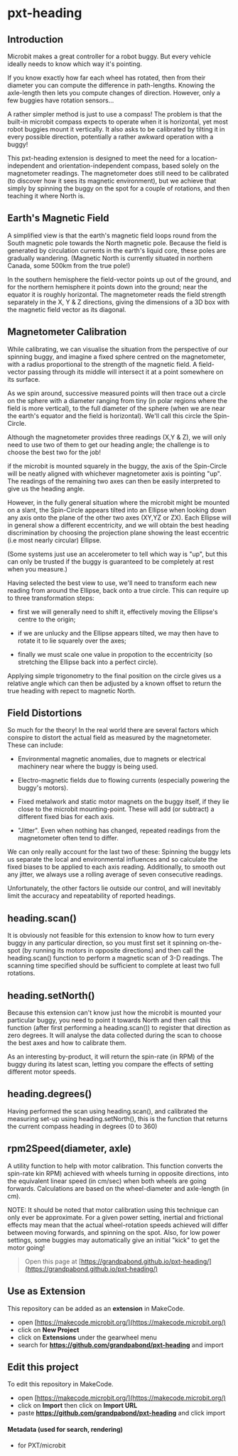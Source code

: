 # pxt-heading

## Introduction
Microbit makes a great controller for a robot buggy. But every vehicle ideally needs to know which way it's pointing. 

If you know exactly how far each wheel has rotated, then from their diameter you can compute the difference 
in path-lengths. Knowing the axle-length then lets you compute changes of direction. However, only a few 
buggies have rotation sensors...

A rather simpler method is just to use a compass! The problem is that the built-in microbit compass expects to operate
when it is horizontal, yet most robot buggies mount it vertically. It also asks to be calibrated by tilting it in every 
possible direction, potentially a rather awkward operation with a buggy!

This pxt-heading extension is designed to meet the need for a location-independent and orientation-independent compass,
based solely on the magnetometer readings. The magnetometer does still need to be calibrated (to discover how it 
sees its magnetic environment), but we achieve that simply by spinning the buggy on the spot for a couple of rotations, 
and then teaching it where North is.

## Earth's Magnetic Field
A simplified view is that the earth's magnetic field loops round from the South magnetic pole towards the North magnetic 
pole. Because the field is generated by circulation currents in the earth's liquid core, these poles are gradually 
wandering. (Magnetic North is currently situated in northern Canada, some 500km from the true pole!)

In the southern hemisphere the field-vector points up out of the ground, and for the northern hemisphere it points down 
into the ground; near the equator it is roughly horizontal. The magnetometer reads the field strength separately in the 
X, Y & Z directions, giving the dimensions of a 3D box with the magnetic field vector as its diagonal. 

## Magnetometer Calibration
While calibrating, we can visualise the situation from the perspective of our spinning buggy, and imagine a fixed 
sphere centred on the magnetometer, with a radius proportional to the strength of the magnetic field. 
A field-vector passing through its middle will intersect it at a point somewhere on its surface. 

As we spin around, successive measured points will then trace out a circle on the sphere with a diameter ranging from 
tiny (in polar regions where the field is more vertical), to the full diameter of the sphere (when we are near 
the earth's equator and the field is horizontal). We'll call this circle the Spin-Circle.

Although the magnetometer provides three readings (X,Y & Z), we will only need to use two of them to get our 
heading angle; the challenge is to choose the best two for the job! 

if the microbit is mounted squarely in the buggy, the axis of the Spin-Circle will be neatly aligned with whichever
magnetometer axis is pointing "up". The readings of the remaining two axes can then be easily interpreted to give 
us the heading angle. 

However, in the fully general situation where the microbit might be mounted on a slant, the Spin-Circle appears 
tilted into an Ellipse when looking down any axis onto the plane of the other two axes (XY,YZ or ZX).
Each Ellipse will in general show a different eccentricity, and we will obtain the best heading discrimination by 
choosing the projection plane showing the least eccentric (i.e most nearly circular) Ellipse. 

(Some systems just use an accelerometer to tell which way is "up", but this can only be trusted if the buggy is 
guaranteed to be completely at rest when you measure.) 

Having selected the best view to use, we'll need to transform each new reading from around the Ellipse, back onto 
a true circle. This can require up to three transformation steps:

* first we will generally need to shift it, effectively moving the Ellipse's centre to the origin; 

* if we are unlucky and the Ellipse appears tilted, we may then have to rotate it to lie squarely over the axes;

* finally we must scale one value in propotion to the eccentricity (so stretching the Ellipse back into a perfect circle).

Applying simple trigonometry to the final position on the circle gives us a relative angle which can then be adjusted
by a known offset to return the true heading with repect to magnetic North.

## Field Distortions
So much for the theory! In the real world there are several factors which conspire to distort the actual field as 
measured by the magnetometer. These can include:

* Environmental magnetic anomalies, due to magnets or electrical machinery near where the buggy is being used.

* Electro-magnetic fields due to flowing currents (especially powering the buggy's motors).

* Fixed metalwork and static motor magnets on the buggy itself, if they lie close to the microbit mounting-point. 
These will add (or subtract) a different fixed bias for each axis.

* "Jitter". Even when nothing has changed, repeated readings from the magnetometer often tend to differ.

We can only really account for the last two of these: Spinning the buggy lets us separate the local and environmental
influences and so calculate the fixed biases to be applied to each axis reading. Additionally, to smooth out any jitter,
we always use a rolling average of seven consecutive readings.

Unfortunately, the other factors lie outside our control, and will inevitably limit the accuracy and repeatability
of reported headings.

## heading.scan()
It is obviously not feasible for this extension to know how to turn every buggy in any particular direction, so you 
must first set it spinning on-the-spot (by running its motors in opposite directions) and then call the heading.scan() 
function to perform a magnetic scan of 3-D readings. The scanning time specified should be sufficient to complete at least
two full rotations.

## heading.setNorth()
Because this extension can't know just how the microbit is mounted your particular buggy, you need to point it towards 
North and then call this function (after first performing a heading.scan()) to register that direction as zero degrees. 
It will analyse the data collected during the scan to choose the best axes and how to calibrate them.

As an interesting by-product, it will return the spin-rate (in RPM) of the buggy during its latest scan, letting 
you compare the effects of setting different motor speeds.

## heading.degrees()
Having performed the scan using heading.scan(), and calibrated the measuring set-up using heading.setNorth(), 
this is the function that returns the current compass heading in degrees (0 to 360)

## rpm2Speed(diameter, axle)
A utility function to help with motor calibration. This function converts the spin-rate kin RPM) achieved with wheels turning 
in opposite directions, into the equivalent linear speed (in cm/sec) when both wheels are going forwards. Calculations are based 
on the wheel-diameter and axle-length (in cm). 

NOTE: It should be noted that motor calibration using this technique can only ever be approximate. 
For a given power setting, inertial and frictional effects may mean that the actual 
wheel-rotation speeds achieved will differ between moving forwards, and spinning on the spot.
Also, for low power settings, some buggies may automatically give an initial "kick" to get the motor going!









> Open this page at [https://grandpabond.github.io/pxt-heading/](https://grandpabond.github.io/pxt-heading/)

## Use as Extension

This repository can be added as an **extension** in MakeCode.

* open [https://makecode.microbit.org/](https://makecode.microbit.org/)
* click on **New Project**
* click on **Extensions** under the gearwheel menu
* search for **https://github.com/grandpabond/pxt-heading** and import

## Edit this project

To edit this repository in MakeCode.

* open [https://makecode.microbit.org/](https://makecode.microbit.org/)
* click on **Import** then click on **Import URL**
* paste **https://github.com/grandpabond/pxt-heading** and click import

#### Metadata (used for search, rendering)

* for PXT/microbit
<script src="https://makecode.com/gh-pages-embed.js"></script><script>makeCodeRender("{{ site.makecode.home_url }}", "{{ site.github.owner_name }}/{{ site.github.repository_name }}");</script>